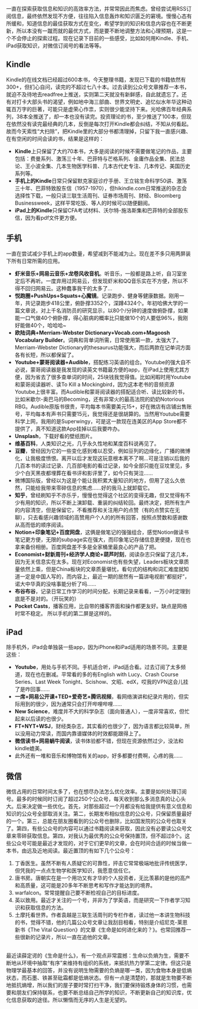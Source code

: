 一直在探索获取信息和知识的高效率方法，并常常因此而焦虑。曾经尝试用RSS订阅信息，最终依然发现不方便，往往陷入信息轰炸和知识匮乏的窘境。慢慢心态有所缓和，知道信息的最佳获取方式在变化，希望学到的知识和信息内容也在不断更新，所以本没有一蹴而就的最优方式，而是要不断地调整方法和心理预期，这是一个不会停止的探索过程。现在记录下目前的一些感受，比如如何用Kindle、手机、iPad获取知识，对微信订阅号的看法等等。
## Kindle
Kindle的在线文档已经超过600本书，今天整理书籍，发现已下载的书籍依然有300+，但扪心自问，读完的不超过七八十本。过去读到公众号文章推荐一本书，就迫不及待地去readfree上推送，实则第二天就没有新鲜感，自此就遗忘了。还有对打卡大部头书的渴望，例如地中海三部曲、世界文明史、追忆似水年华这种动辄百万字的巨著，可能只是虚荣心作祟，实则很少能坚持下来。光哈佛百年经典系列，38本全推送了，却一本也没有读完。投资理论的书，至少推送了100本，但现在依然没有读完最经典的几本，反倒是每次打开Kindle都会纠结，不知从何看起。故而今天索性“大扫除”，把Kindle里的大部分书都清理掉，只留下我一直感兴趣、在有空闲的时间会读的书，结果是这样的：
* **Kindle**上只保留了大约70本书，大多是阅读的时候不需要做笔记的作品，主要包括：费曼系列、激荡三十年、巴菲特与芒格系列、金庸作品全集、民法总论、王小波全集、几本生物医学科普、几本古代史专注、几本传记、美国历史系列等。
* **手机上的Kindle**日常只保留默克家庭诊疗手册、王立铭生命科学50讲、激荡三十年、巴菲特致股东信（1957-1970），但hikindle.com日常推送的杂志会选择性下载，一般只读三联生活周刊、证券市场周刊、财经、Bloomberg Businessweek，这样平常吃饭、等人的时候可以随便翻阅。
* **iPad上的Kindle**只保留CFA考试材料、沃尔特-施洛斯集和巴菲特的全部股东信，因为看pdf文件更方便。
## 手机
一直在尝试减少手机上的app数量，希望减到不能减为止。现在差不多只用两屏装下所有日常所需的应用。
* **虾米音乐+网易云音乐+龙卷风收音机**。听音乐，一般都是路上听，自习室坐定后不再听。一度弃用过网易云，但发现虾米和QQ音乐实在不方便，所以不得不回归网易云。这种蠢事我干的太多了…
* **悦跑圈+PushUps+Squats+心魔镜**。记录跑步、健身等健康数据。刚用一年，共记录跑步418公里，俯卧撑3352个，深蹲4324个。年初哈佛大学的一篇文章说，对上千名消防员的研究显示，以80个/分钟的速度做俯卧撑，如果能一口气做40个俯卧撑，得心脏病的概率比只能做10个的人要低96%，我刚好能做40个，哈哈哈~
* **欧陆词典+Merriam-Webster Dictionary+Vocab.com+Magoosh Vocabulary Builder**。词典和背单词所需，日常使用第一款，太强大了。Merriam-Webster Dictionary的thesaurus功能强大，而后两款在记单词方面各有长短，所以都保留了。
* **Youtube+蒙哥阅读器+Audible**，搭配练习英语的组合。Youtube的强大自不必说，蒙哥阅读器是我发现的读英文书籍最方便的app，在iPad上使用尤其方便，因为省去了很多查单词的时间，25块钱我觉得值。比如闲暇时用Youtube和蒙哥阅读器听、读To Kill a Mockingbird，因为这本老书的音频资源Youtube上很丰富。而Audible和蒙哥阅读器的搭配适合听、读比较新的书，比如米歇尔-奥巴马的Becoming，还有非常火的最高法院的奶奶Notorious RBG。Audible原版书很贵，平均每本书需要美元15+，好在微店有店铺出售账号，平均每本有声书只需要15元，我觉得还是很胡算的。当然用Youtube需要科学上网，我用的是Superwingy，可是这一款现在连美区的App Store都不提供了，真不知道这款App挂掉以后我要咋办。
* **Unsplash**，下载好看的壁纸图片。
* **维基百科**，人类知识之光，几乎永久性地和某度百科说再见了。
* **豆瓣**，曾经因为它的一些变化感到难以忍受，例如豆列的边缘化，广播的微博化，让我极度愤恨。离开以后才发现这玩意根本离不了啊…可是注销以后我的几百本书的读过记录、几百部电影的看过记录，如今全部只能在豆坟里见，多少个白天黑夜都埋葬在看书评和影评里了，如今只有哭泣……
* 微博国际版，曾经以为这是个能让我积累大量知识的地方，但用了这么久依然，只能给我带来零碎信息的焦虑……好的我马上就卸载它。
* **知乎**，曾经刷知乎不亦乐乎，慢慢也觉得这个社区的变得无趣，但又觉得有不少有用的知识，所以不断上演卸载、重装的纠结轮回。最终决定，把所有生产的内容清空，但是保留它，不看推荐和关注用户的点赞（有的点赞实在无聊），只去看感兴趣领域的高赞用户个人的的所有回答，按照点赞数和感谢数从高而低的顺序阅读。
* **Notion+印象笔记+百度网盘**，这俩是做笔记的强强组合，感觉Notion做读书笔记更方便，无限的subpage实在强大，而印象笔记存储信息更便捷，现在也拿来备份相册。百度网盘差不多是全家桶里最良心的产品了把。
* **Economist+财新周刊+经济学人商论+葫芦时刻**，阅读杂志只保留了这几本，因为无关信息实在太多。现在对Economist也有些失望，Leaders板块文章质量依然上乘，但是China板块的文章质量堪忧，看句式的结构和词汇难度就知道一定是中国人写的，而内容上，最近一期的居然有一篇讲电视剧“都挺好”，诺大中华真的没啥事能分析了吗……
* **布谷布谷**，记录日常工作学习的时间分配，长期记录来看看，一万小时定理到底是不是对的。（开玩笑的）
* **Pocket Casts**，播客应用，比自带的播客界面和操作都更友好。缺点是网络时常不稳定。
所以手机的第二屏是这样的。
## iPad
除手机外，iPad会单独装一些app，因为iPhone和iPad适用的场景不同。主要是这些：
* **Youtube**，用处与手机不同。手机适合听，iPad适合看。过去订阅了太多频道，现在也在删减。平常看的多的有English with Lucy、Crash Course Series、Last Week Tonight、Scishow、文昭、edX，哎我的VPN这会儿挂了是咋回事……
* **一席+网易公开课+TED+爱奇艺+腾讯视频**，看网络演讲和纪录片用的，但实际用到的很少，因为通常只会打开哔哩哔哩……
* **New Science**，难度并不大的科学杂志（面向普通人），一度非常喜欢，但忙起来以后读的也很少。
* **FT+NYT+WSJ**，财经类杂志，其实看的也很少了，因为语言都比较简单，所以没用动力常读，而国内靠谱媒体的时效都能跟得上了。
* **微信读书+网易蜗牛阅读**，读书体验都不错，但现在资源依然过少，没法和kindle媲美。
* 此外还有一堆和音乐和博物馆有关的app，好多都要付费啊，心疼的我……
## 微信
微信占用的日常时间太多了，也在想尽办法怎么优化效率。主要是如何处理订阅号。最多的时候同时订阅了超过250个公众号，每天收到那么多消息真的让心头大。后来决定做一些优化。首先，对那些超过一个月都没有给我提供有意义信息和知识的公众号全部取消关注。第二，长期发布相似信息的公众号，只保留质量最好的一个。第三，总能在朋友圈看到的公众号也删除，比如国发院的公众号也取关了。第四，有些公众号的内容可以通过书籍阅读来获取，因此没有必要读公众号文章来零碎获取信息。第四，对我认为最优秀的公众号保持置顶，但不超过8个。这些公众号可能是最近才发现的，对于它们更早的文章，会在时间合适的时候当做一本书，由远及近地阅读。最近置顶的有如下几个公众号：
1. 丁香医生。虽然不断有人质疑它的可靠性，抨击它常常极端地批评传统医学，但凭我的一点点生物学和医学知识，我愿意信任它。
2. 唐书房。唐朝实在是一个用功又有才华的个人投资者，无比羡慕的是他的高产和高质量，这可能是20多年不断思考和写作才能达到的境界。
3. warfalcon。常常提醒自己要不断检视自己的目标进度。
4. 英以致用。最近才关注的一个号，并非为了学英语，而是研究一下作者学习知识和获取信息的方法。
5. 土摩托看世界。作者袁越是三联生活周刊的专栏作者，读过他一本讲生物科技的书，觉得不错，他的几篇公众号文章让我刮目相看，特别是介绍尼克-莱恩新书《The Vital Question》的文章《生命是如何进化来的？》。也常回推荐一些很新的记录片，所以一直在追他的文章。
## 
最近读薛定谔的《生命是什么》，有一个观点非常震撼：生命以负熵为生，需要不断地从环境中抽取“有序”来维持有组织的系统，来抵抗热力学第二定律。但这只是物理学最基本的回答，并没有说明生物需要的负熵是哪一类，因为食物本身是低熵状态，而石墨、铁甚至砒霜都是低熵状态。但有一点是清楚的，那就是生物要不断地抵抗熵增，所以我们的屋子要时常打扫干净，我们要保持锻炼身体的习惯，也需要和朋友们保持联系，也要不断总结自己所学的知识，不断更新自己的知识库，优化信息获取的途径。所以懒惰而无序的人生是无望的。
<!--stackedit_data:
eyJoaXN0b3J5IjpbMTA5NDY0MjI5NF19
-->